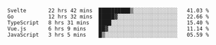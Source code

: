 <!--START_SECTION:waka-->
```text
Svelte       22 hrs 42 mins  ██████████▒░░░░░░░░░░░░░░   41.03 % 
Go           12 hrs 32 mins  █████▓░░░░░░░░░░░░░░░░░░░   22.66 % 
TypeScript   8 hrs 31 mins   ████░░░░░░░░░░░░░░░░░░░░░   15.40 % 
Vue.js       6 hrs 9 mins    ██▓░░░░░░░░░░░░░░░░░░░░░░   11.14 % 
JavaScript   3 hrs 5 mins    █▒░░░░░░░░░░░░░░░░░░░░░░░   05.59 % 
```
<!--END_SECTION:waka-->
